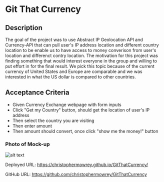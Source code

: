 # Git That Currency
## Description

The goal of the project was to use Abstract IP Geolocation API and Currency-API that can pull user's IP address location and different country location to be enable us to have access to money converison from user's location and differenct contry location. The motivation for this project was finding something that would interest everyone in the group and willing to put effort in for the final result. We pick this topic because of the current currency of United States and Europe are comparable and we was interested in what the US dollar is compared to other countries.

## Acceptance Criteria
- Given Currency Exchange webpage with form inputs
- Click "Get my Country" button, should get the location of user's IP address
- Then select the country you are visiting
- Then enter amount
- Then amount should convert, once click "show me the money!" button
### Photo of Mock-up
![alt text]()

Deployed URL: https://christophermowrey.github.io/GitThatCurrency/

GitHub URL: https://github.com/christophermowrey/GitThatCurrency